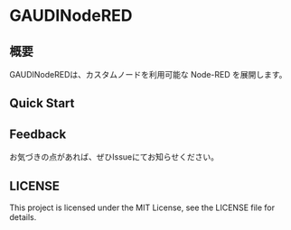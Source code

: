 # GAUDINodeRED

## 概要
GAUDINodeREDは、カスタムノードを利用可能な Node-RED を展開します。

## Quick Start

## Feedback
お気づきの点があれば、ぜひIssueにてお知らせください。

## LICENSE
This project is licensed under the MIT License, see the LICENSE file for details.
